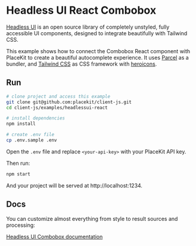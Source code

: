 # Headless UI React Combobox

[Headless UI](https://headlessui.com) is an open source library of completely unstyled, fully accessible UI components, designed to integrate beautifully with Tailwind CSS.

This example shows how to connect the Combobox React component with PlaceKit to create a beautiful autocomplete experience.
It uses [Parcel](https://parceljs.org) as a bundler, and [Tailwind CSS](http://tailwindcss.com) as CSS framework with [heroicons](https://github.com/tailwindlabs/heroicons).

## Run

```sh
# clone project and access this example
git clone git@github.com:placekit/client-js.git
cd client-js/examples/headlessui-react

# install dependencies
npm install

# create .env file
cp .env.sample .env
```

Open the `.env` file and replace `<your-api-key>` with your PlaceKit API key.

Then run:

```sh
npm start
```

And your project will be served at http://localhost:1234.

## Docs

You can customize almost everything from style to result sources and processing:

[Headless UI Combobox documentation](https://headlessui.com/react/combobox)